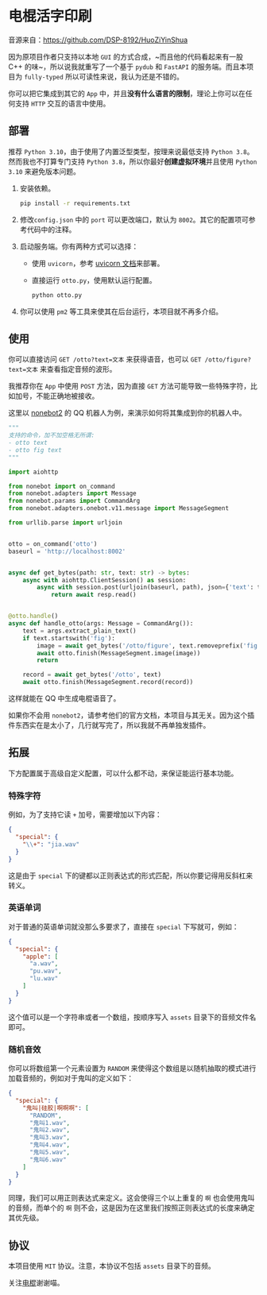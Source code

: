 # 电棍活字印刷

音源来自：https://github.com/DSP-8192/HuoZiYinShua

因为原项目作者只支持以本地 `GUI` 的方式合成，~而且他的代码看起来有一股 C++ 的味~，所以说我就重写了一个基于 `pydub` 和 `FastAPI` 的服务端。而且本项目为 `fully-typed` 所以可读性来说，我认为还是不错的。

你可以把它集成到其它的 `App` 中，并且**没有什么语言的限制**，理论上你可以在任何支持 `HTTP` 交互的语言中使用。

## 部署

推荐 `Python 3.10`，由于使用了内置泛型类型，按理来说最低支持 `Python 3.8`。然而我也不打算专门支持 `Python 3.8`，所以你最好**创建虚拟环境**并且使用 `Python 3.10` 来避免版本问题。

1. 安装依赖。

   ```bash
   pip install -r requirements.txt
   ```

2. 修改`config.json` 中的 `port` 可以更改端口，默认为 `8002`。其它的配置项可参考代码中的注释。

3. 启动服务端。你有两种方式可以选择：

   + 使用 `uvicorn`，参考 [uvicorn 文档](http://www.uvicorn.org/deployment/)来部署。

   + 直接运行 `otto.py`，使用默认运行配置。

     ```bash
     python otto.py
     ```

4. 你可以使用 `pm2` 等工具来使其在后台运行，本项目就不再多介绍。

## 使用

你可以直接访问 `GET /otto?text=文本` 来获得语音，也可以 `GET /otto/figure?text=文本` 来查看指定音频的波形。

我推荐你在 `App` 中使用 `POST` 方法，因为直接 `GET` 方法可能导致一些特殊字符，比如加号，不能正确地被接收。

这里以 [nonebot2](https://github.com/nonebot/nonebot2) 的 QQ 机器人为例，来演示如何将其集成到你的机器人中。

```python
"""
支持的命令，加不加空格无所谓:
- otto text
- otto fig text
"""

import aiohttp

from nonebot import on_command
from nonebot.adapters import Message
from nonebot.params import CommandArg
from nonebot.adapters.onebot.v11.message import MessageSegment

from urllib.parse import urljoin


otto = on_command('otto')
baseurl = 'http://localhost:8002'


async def get_bytes(path: str, text: str) -> bytes:
    async with aiohttp.ClientSession() as session:
        async with session.post(urljoin(baseurl, path), json={'text': text}) as resp:
            return await resp.read()


@otto.handle()
async def handle_otto(args: Message = CommandArg()):
    text = args.extract_plain_text()
    if text.startswith('fig'):
        image = await get_bytes('/otto/figure', text.removeprefix('fig').strip())
        await otto.finish(MessageSegment.image(image))
        return

    record = await get_bytes('/otto', text)
    await otto.finish(MessageSegment.record(record))

```

这样就能在 QQ 中生成电棍语音了。

如果你不会用 `nonebot2`，请参考他们的官方文档，本项目与其无关。因为这个插件东西实在是太小了，几行就写完了，所以我就不再单独发插件。


## 拓展

下方配置属于高级自定义配置，可以什么都不动，来保证能运行基本功能。

### 特殊字符

例如，为了支持它读 `+` 加号，需要增加以下内容：

```json
{
  "special": {
    "\\+": "jia.wav"
  }
}
```

这是由于 `special` 下的键都以正则表达式的形式匹配，所以你要记得用反斜杠来转义。


### 英语单词

对于普通的英语单词就没那么多要求了，直接在 `special` 下写就可，例如：

```json
{
  "special": {
    "apple": [
      "a.wav",
      "pu.wav",
      "lu.wav"
    ]
  }
}
```

这个值可以是一个字符串或者一个数组，按顺序写入 `assets` 目录下的音频文件名即可。


### 随机音效

你可以将数组第一个元素设置为 `RANDOM` 来使得这个数组是以随机抽取的模式进行加载音频的，例如对于鬼叫的定义如下：

```json
{
  "special": {
    "鬼叫|硅胶|啊啊啊": [
      "RANDOM",
      "鬼叫1.wav",
      "鬼叫2.wav",
      "鬼叫3.wav",
      "鬼叫4.wav",
      "鬼叫5.wav",
      "鬼叫6.wav"
    ]
  }
}
```

同理，我们可以用正则表达式来定义。这会使得三个以上重复的 `啊` 也会使用鬼叫的音频，而单个的 `啊` 则不会，这是因为在这里我们按照正则表达式的长度来确定其优先级。

## 协议

本项目使用 `MIT` 协议。注意，本协议不包括 `assets` 目录下的音频。


关注[电棍](https://space.bilibili.com/628845081)谢谢喵。
